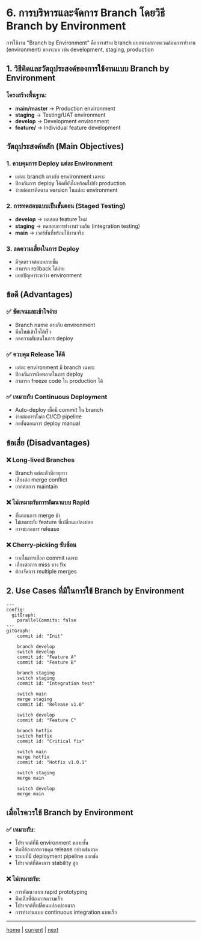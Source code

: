 # 6. การบริหารและจัดการ Branch โดยวิธี Branch by Environment

การใช้งาน "Branch by Environment" คือการสร้าง branch แยกตามสภาพแวดล้อมการทำงาน (environment) ของระบบ เช่น development, staging, production

## 1. วิธีคิดและวัตถุประสงค์ของการใช้งานแบบ Branch by Environment

### โครงสร้างพื้นฐาน:

- **main/master** → Production environment
- **staging** → Testing/UAT environment
- **develop** → Development environment
- **feature/** → Individual feature development

## วัตถุประสงค์หลัก (Main Objectives)

### 1. **ควบคุมการ Deploy แต่ละ Environment**

- แต่ละ branch ตรงกับ environment เฉพาะ
- ป้องกันการ deploy โค้ดที่ยังไม่พร้อมไปยัง production
- ง่ายต่อการติดตาม version ในแต่ละ environment

### 2. **การทดสอบแบบเป็นขั้นตอน (Staged Testing)**

- **develop** → ทดสอบ feature ใหม่
- **staging** → ทดสอบการทำงานร่วมกัน (integration testing)
- **main** → เวอร์ชันที่พร้อมใช้งานจริง

### 3. **ลดความเสี่ยงในการ Deploy**

- มีจุดตรวจสอบหลายชั้น
- สามารถ rollback ได้ง่าย
- แยกปัญหาระหว่าง environment

## ข้อดี (Advantages)

### ✅ **ชัดเจนและเข้าใจง่าย**

- Branch name ตรงกับ environment
- ทีมใหม่เข้าใจได้เร็ว
- ลดความสับสนในการ deploy

### ✅ **ควบคุม Release ได้ดี**

- แต่ละ environment มี branch เฉพาะ
- ป้องกันการผิดพลาดในการ deploy
- สามารถ freeze code ใน production ได้

### ✅ **เหมาะกับ Continuous Deployment**

- Auto-deploy เมื่อมี commit ใน branch
- ง่ายต่อการตั้งค่า CI/CD pipeline
- ลดขั้นตอนการ deploy manual

## ข้อเสี่ย (Disadvantages)

### ❌ **Long-lived Branches**

- Branch แต่ละตัวมีอายุยาว
- เสี่ยงต่อ merge conflict
- ยากต่อการ maintain

### ❌ **ไม่เหมาะกับการพัฒนาแบบ Rapid**

- ขั้นตอนการ merge ช้า
- ไม่เหมาะกับ feature ที่เปลี่ยนแปลงบ่อย
- อาจชะลอการ release

### ❌ **Cherry-picking ซับซ้อน**

- ยากในการเลือก commit เฉพาะ
- เสี่ยงต่อการ miss บาง fix
- ต้องจัดการ multiple merges

## 2. Use Cases ที่มีในการใช้ Branch by Environment

```mermaid
---
config:
  gitGraph:
    parallelCommits: false
---
gitGraph:
    commit id: "Init"

    branch develop
    switch develop
    commit id: "Feature A"
    commit id: "Feature B"

    branch staging
    switch staging
    commit id: "Integration test"

    switch main
    merge staging
    commit id: "Release v1.0"

    switch develop
    commit id: "Feature C"

    branch hotfix
    switch hotfix
    commit id: "Critical fix"

    switch main
    merge hotfix
    commit id: "Hotfix v1.0.1"

    switch staging
    merge main

    switch develop
    merge main
```

## เมื่อไรควรใช้ Branch by Environment

### ✅ **เหมาะกับ:**

- โปรเจกต์ที่มี environment หลายชั้น
- ทีมที่ต้องการควบคุม release อย่างเข้มงวด
- ระบบที่มี deployment pipeline แยกชัด
- โปรเจกต์ที่ต้องการ stability สูง

### ❌ **ไม่เหมาะกับ:**

- การพัฒนาแบบ rapid prototyping
- ทีมเล็กที่ต้องการความเร็ว
- โปรเจกต์ที่เปลี่ยนแปลงบ่อยมาก
- การทำงานแบบ continuous integration แบบเร็ว

---

[home](../../git-workshop-mini.md#) | [current](../../git-workshop-mini.md#6-การบริหารและจัดการ-branch-โดยวิธี-branch-by-environment) | [next](../../git-workshop-mini.md#7-การบริหารและจัดการ-branch-โดยวิธี-trunk-base)
